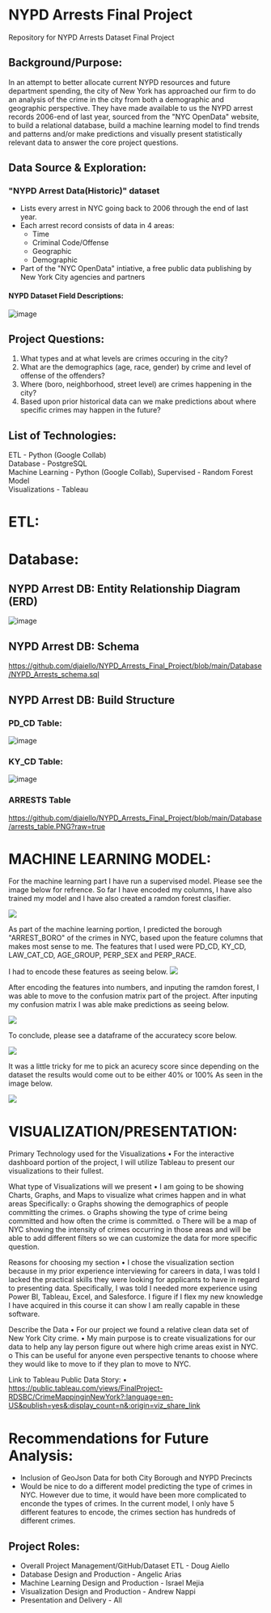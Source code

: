 # NYPD Arrests Final Project
Repository for NYPD Arrests Dataset Final Project

## Background/Purpose:
In an attempt to better allocate current NYPD resources and future department spending, the city of New York has approached our firm to do an analysis of the crime in the city from both a demographic and geographic perspective.  They have made available to us the NYPD arrest records 2006-end of last year, sourced from the "NYC OpenData" website, to build a relational database, build a machine learning model to find trends and patterns and/or make predictions and visually present statistically relevant data to answer the core project questions.

## Data Source & Exploration:
### "NYPD Arrest Data(Historic)" dataset
- Lists every arrest in NYC going back to 2006 through the end of last year.
- Each arrest record consists of data in 4 areas:
   - Time
   - Criminal Code/Offense
   - Geographic
   - Demographic
- Part of the "NYC OpenData" intiative, a free public data publishing by New York City agencies and partners 

#### NYPD Dataset Field Descriptions:
![image](https://user-images.githubusercontent.com/114360511/227314008-4ebde745-901b-450b-9df3-add55a6519cf.png)

## Project Questions:
1. What types and at what levels are crimes occuring in the city?
2. What are the demographics (age, race, gender) by crime and level of offense of the offenders?
3. Where (boro, neighborhood, street level) are crimes happening in the city?
4. Based upon prior historical data can we make predictions about where specific crimes may happen in the future? 

## List of Technologies:
ETL - Python (Google Collab)<br />
Database - PostgreSQL<br />
Machine Learning - Python (Google Collab), Supervised - Random Forest Model<br />
Visualizations - Tableau<br />

# ETL:

# Database:
## NYPD Arrest DB: Entity Relationship Diagram (ERD)
![image](https://user-images.githubusercontent.com/114360511/225763154-e220a451-3b24-490e-a0f7-16c650b1caf3.png)

## NYPD Arrest DB: Schema
https://github.com/djaiello/NYPD_Arrests_Final_Project/blob/main/Database/NYPD_Arrests_schema.sql

## NYPD Arrest DB: Build Structure
### PD_CD Table:
![image](https://user-images.githubusercontent.com/114360511/225764230-3d9e0629-8c6c-4763-a60d-80776c851552.png)

### KY_CD Table:
![image](https://user-images.githubusercontent.com/114360511/225764273-6bc14344-c081-4281-b508-66ea764c7e88.png)

### ARRESTS Table
https://github.com/djaiello/NYPD_Arrests_Final_Project/blob/main/Database/arrests_table.PNG?raw=true


# MACHINE LEARNING MODEL:

   For the machine learning part I have run a supervised model. Please see the image below for refrence. So far I have encoded my columns, I have also trained my model and I have also created a ramdon forest clasifier.
   
   ![](https://github.com/djaiello/NYPD_Arrests_Final_Project/blob/7fc13bafb558d77e65db9b414b13d963ba9c5d1f/Machine%20Learning/New%20Ramdon%20Forest.png)
   
   
   As part of the machine learning portion, I predicted the borough "ARREST_BORO" of the crimes in NYC, based upon the feature columns that makes most sense to me. The features that I used were PD_CD, KY_CD, LAW_CAT_CD, AGE_GROUP, PERP_SEX and PERP_RACE.
   
   I had to encode these features as seeing below. 
   ![](https://github.com/djaiello/NYPD_Arrests_Final_Project/blob/ceb6632a6a8983ba05d558e4fca17c3a9fc472c5/Machine%20Learning/Encoding%20.png)
   
   After encoding the features into numbers, and inputing the ramdon forest, I was able to move to the confusion matrix part of the project.
   After inputing my confusion matrix I was able make predictions as seeing below.
   
   ![](https://github.com/djaiello/NYPD_Arrests_Final_Project/blob/ceb6632a6a8983ba05d558e4fca17c3a9fc472c5/Machine%20Learning/Making%20Prediction.png)
   
   To conclude, please see a dataframe of the accuratecy score below. 
   
   ![](https://github.com/djaiello/NYPD_Arrests_Final_Project/blob/ceb6632a6a8983ba05d558e4fca17c3a9fc472c5/Machine%20Learning/Displaying%20results%20for%20Acc_score.png)
   
   It was a little tricky for me to pick an acurecy score since depending on the dataset the results would come out to be either 40% or 100%  As seen in the image below. 
   
   ![](https://github.com/djaiello/NYPD_Arrests_Final_Project/blob/5414bda8699074564094fe8860ada6fabc980fc3/Machine%20Learning/100%25%20acurecy.png)
   

# VISUALIZATION/PRESENTATION:

Primary Technology used for the Visualizations
•	For the interactive dashboard portion of the project, I will utilize Tableau to present our visualizations to their fullest.

What type of Visualizations will we present
•	I am going to be showing Charts, Graphs, and Maps to visualize what crimes happen and in what areas Specifically:
o	Graphs showing the demographics of people committing the crimes.
o	Graphs showing the type of crime being committed and how often the crime is committed.
o	There will be a map of NYC showing the intensity of crimes occurring in those areas and will be able to add different filters so we can customize the data for more specific question.

Reasons for choosing my section
•	I chose the visualization section because in my prior experience interviewing for careers in data, I was told I lacked the practical skills they were looking for applicants to have in regard to presenting data. Specifically, I was told I needed more experience using Power BI, Tableau, Excel, and Salesforce. I figure if I flex my new knowledge I have acquired in this course it can show I am really capable in these software. 

Describe the Data
•	For our project we found a relative clean data set of New York City crime. 
•	My main purpose is to create visualizations for our data to help any lay person figure out where high crime areas exist in NYC. 
o	This can be useful for anyone even perspective tenants to choose where they would like to move to if they plan to move to NYC.

Link to Tableau Public Data Story:
• https://public.tableau.com/views/FinalProject-RDSBC/CrimeMappinginNewYork?:language=en-US&publish=yes&:display_count=n&:origin=viz_share_link

# Recommendations for Future Analysis:

- Inclusion of GeoJson Data for both City Borough and NYPD Precincts
- Would be nice to do a different model predicting the type of crimes in NYC. However due to time, it would have been more complicated to enconde the types of crimes. In the current model, I only have 5 different features to encode, the crimes section has hundreds of different crimes. 
 
  
## Project Roles:
- Overall Project Management/GitHub/Dataset ETL - Doug Aiello
- Database Design and Production - Angelic Arias
- Machine Learning Design and Production - Israel Mejia
- Visualization Design and Production - Andrew Nappi
- Presentation and Delivery - All
